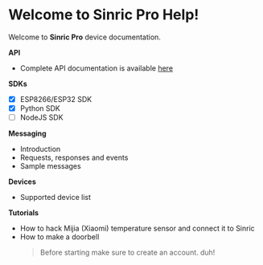 # Welcome to Sinric Pro Help!

Welcome to **Sinric Pro** device documentation.

**API**
 - Complete API documentation is available [here](https://apidocs.sinric.pro/)

**SDKs**
 - [x] ESP8266/ESP32 SDK
 - [x] Python SDK
 - [ ] NodeJS SDK

**Messaging**
 - Introduction
- Requests, responses and events
 - Sample messages
 
 **Devices**
 - Supported device list  


**Tutorials**
 - How to hack Mijia (Xiaomi) temperature  sensor and connect it to Sinric 
 - How to make a doorbell
 	> Before starting make sure to create an account. duh!

        

<!--stackedit_data:
eyJoaXN0b3J5IjpbNDAxMjU3MjQxLC02NjQ4Mzc0MzFdfQ==
-->